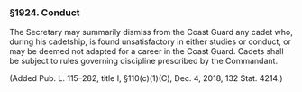 ### §1924. Conduct ###

The Secretary may summarily dismiss from the Coast Guard any cadet who, during his cadetship, is found unsatisfactory in either studies or conduct, or may be deemed not adapted for a career in the Coast Guard. Cadets shall be subject to rules governing discipline prescribed by the Commandant.

(Added Pub. L. 115–282, title I, §110(c)(1)(C), Dec. 4, 2018, 132 Stat. 4214.)